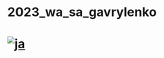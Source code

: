 # 2023_wa_sa_gavrylenko
# [![ja](/assets/images/mimon.jpg "Mimon")](https://i.pinimg.com/564x/9d/b1/bb/9db1bb2048696723d8baacfc29303c9e.jpg)
